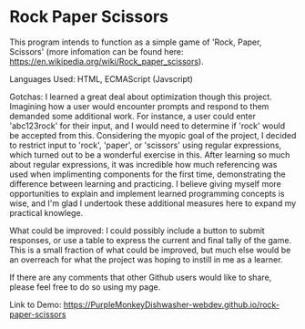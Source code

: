 # Rock Paper Scissors

This program intends to function as a simple game of 'Rock, Paper, Scissors' (more infomation can be found here: https://en.wikipedia.org/wiki/Rock_paper_scissors).

Languages Used: HTML, ECMAScript (Javscript)

Gotchas: I learned a great deal about optimization though this project.  Imagining how a user would encounter prompts and respond to them demanded some additional work.  For instance, a user could enter 'abc123rock' for their input, and I would need to determine if 'rock' would be accepted from this.  Considering the myopic goal of the project, I decided to restrict input to 'rock', 'paper', or 'scissors' using regular expressions, which turned out to be a wonderful exercise in this.  After learning so much about regular expressions, it was incredible how much referencing was used when implimenting components for the first time, demonstrating the difference between learning and practicing.  I believe giving myself more opportunities to explain and implement learned programming concepts is wise, and I'm glad I undertook these additional measures here to expand my practical knowlege.

What could be improved: I could possibly include a button to submit responses, or use a table to express the current and final tally of the game.  This is a small fraction of what could be improved, but much else would be an overreach for what the project was hoping to instill in me as a learner.


If there are any comments that other Github users would like to share, please feel free to do so using my page.

Link to Demo: https://PurpleMonkeyDishwasher-webdev.github.io/rock-paper-scissors
